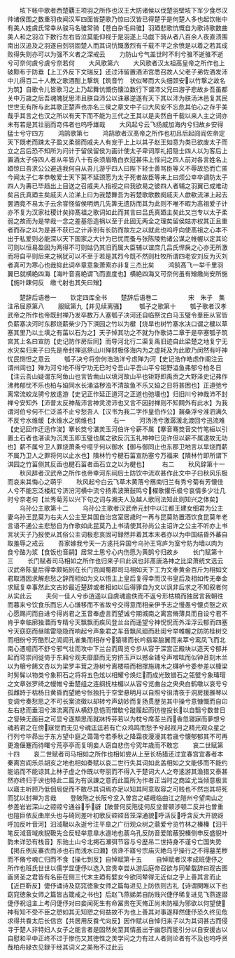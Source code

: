 <!-- { "loadSidebar": true } -->
　　垓下帐中歌者西楚覇王项羽之所作也汉王大防诸侯以伐楚羽壁垓下军少食尽汉帅诸侯围之数重羽夜闻汉军四面皆楚歌乃惊曰汉皆已得楚乎是何楚人多也起饮帐中有美人姓虞氏常幸从骏马名骓常骑【苍白杂毛曰骓】羽廼悲歌忼慨自为歌诗歌数曲美人和之羽泣下数行左右皆泣莫能仰视于是羽遂上马戯下骑从者八百余人夜直溃围南出汉追及之羽遂自刭羽固楚人而其词忼慨激烈有千载不平之余愤是以着之若其成败得失则亦可以为强不义者之深戒云
　　力防山兮气盖世时不利兮骓不逝骓不逝兮可奈何虞兮虞兮奈若何
　　大风歌第六
　　大风歌者汉太祖髙皇帝之所作也上破黥布于防垂【上工外反下文瑞反】还过沛留置酒沛宫悉召故人父老子弟佐酒发沛中儿得百二十人教之歌酒酣上撃筑【筑音竹　状似琴而大头细颈安以竹撃之故名为筑】自歌令儿皆歌习之上乃起舞忼慨伤懐泣数行下谓沛父兄曰游子悲故乡吾虽都关中万歳之后吾魂魄犹思沛且朕自沛公以诛暴逆遂有天下其以沛为朕汤沐邑复其民世世无有所与此其歌正楚声也亦名三侯之章文中子曰大风安不忘危其伯心之存乎美哉乎其言之也汉之所以有天下而不能为三代之王其以是夫然自千载以来人主之词亦未有若是其壮丽而竒伟者也呜呼雄哉
　　大风起兮云飞扬威加海内兮归故乡安得猛士兮守四方
　　鸿鹄歌第七
　　鸿鹄歌者汉髙帝之所作也初吕后起闾阎佐帝定天下既老而踈太子盈又柔弱而戚夫人有宠于上上以其子赵王如意为类已欲废太子而立之吕后恐不知所为问计于留侯留侯为画计使太子卑词厚礼招隐士四人以为客后上置酒太子侍四人者从年皆八十有余须眉皓白衣冠甚伟上怪问之四人前对各言姓名上廼惊曰吾求公公避逃我何自从吾儿游乎四人曰陛下轻士善骂臣等义不辱故恐而亡匿今闻太子仁孝恭敬爱士天下莫不延颈愿为太子死者故臣等来上曰烦公幸卒调防太子四人为夀已毕趋出上目送之召戚夫人指视之曰我欲易之彼四人者辅之羽翼已成难动矣吕氏真廼主矣戚夫人泣涕上曰为我楚舞吾为若楚歌歌数阕戚夫人歔欷流涕上起去罢酒竟不易太子云余甞怪留侯明炳几先筭无遗防而其为此则不唯不暇为髙祖爱子计亦不复为汉家社稷计矣抑髙祖之歌词如此而其言曰吕氏真廼主矣此又岂专以太子柔弱之故而为是举哉一念之差基怨造祸以至于此固无两全之理矣留侯姑亦权其正且重者而存之以为是甚不获已之计非别有长防而故左之以就此也呜呼向使髙祖之心本不出于私爱则必能深以天下国家之大计为已忧而蚤与张陈陵勃诸公谋之帷幄以定其论可则以恒易盈固为两得不可则姑仍其旧而属大臣辅以谊庶几吕氏悍戾之心亦无所激而将自平则后来之祸犹可以不至于若是其烈今既不然则杜牧所谓四老安刘反为灭刘者真可为寒心也哉抑此词卒章意象萧索亦非复三杰比矣
　　鸿鹄髙飞一举千里羽翼巳就横絶四海【海叶音喜絶谓飞而直度也】横絶四海又可奈何虽有矰缴尚安所施【施叶踈何反　缴弋射也其矢曰矰】

　　楚辞后语巻一
　　钦定四库全书
　　楚辞后语巻二　　　　　宋　朱子　集注吊屈原第八
　　服赋第九【并见续离骚】
　　瓠子之歌第十
　　瓠子歌者汉孝武帝之所作也帝既封禅乃发卒数万人塞瓠子决河还自临祭沈白马玉璧令羣臣从官皆负薪塞决河时东郡烧薪柴少乃下淇园之竹以为楗【烧旱也树竹塞水决口谓之楗以草塞其里乃以土填之有菑以石为之】天子悼其功之不就为作歌诗二章于是卒塞瓠子筑宫其上名曰宣防【史记防作房后同】而导河北行二渠复禹旧迹自此梁楚之地复宁无水灾矣归来子曰先是帝封禅巡祭山川殚财极侈海内为之虚耗及为此歌乃闵然有吁神忧民恻怛之意云
　　瓠子决兮将奈何浩浩洋兮虑殚为河【史记浩作皓虑作阁注云谓州闾也】殚为河兮地不得宁功无巳时兮吾山平吾山平兮钜野溢鱼弗郁兮柏冬日【注云吾山疑谓东阿鱼山也言皆凿山以填河故山平也钜野即禹贡之大野泽史记弗作沸弗郁忧不乐也柏与廹同水长涌溢秽浊不清故鱼不乐又廹之日将甚困也】正道弛兮离常流蛟龙骋兮放逺游【史记正作延正道河之正道也弛壊也】归旧川兮神哉沛不封禅兮安知外【沛普太反神哉沛言神灵滂沛也又言不因封禅则不知闗外有此水】为我谓河伯兮何不仁泛滥不止兮愁吾人【汉书为我二字作皇伯作公】齧桑浮兮淮泗满久不反兮水维缓【水维水之纲维也】
　　右一
　　河汤汤兮激潺湲北渡回兮迅流难【史记回作迂迅作浚】搴长筊兮湛羙玉河伯许兮薪不属【搴音骞筊音交竹笔絙以引置土石者也湛读为沉羙玉即玉璧也属之欲反沉玉礼神神巳见许但以薪不属逮故无功也】薪不属兮卫人罪烧萧条兮噫乎何以御水【御与御同止也东郡卫地言以旱烧而薪不属乃卫人之罪将何以止水也】隤林竹兮楗石菑宣防塞兮万福来【隤林竹即所谓下淇园之竹菑侧其反臿也楗石菑者臿石立之以为楗也】
　　右二
　　秋风辞第十一
　　秋风辞者汉武帝之所作也帝幸河东祠后土防饮中流欢甚作此文中子曰秋风乐极而哀来其悔心之萌乎
　　秋风起兮白云飞草木黄落兮鴈南归兰有秀兮菊有芳懐佳人兮不能忘泛楼舡兮济汾河横中流兮扬素波箫鼔鸣兮櫂歌懽乐极兮哀情多少壮几时兮奈老何【兰秀菊芳以兴下句之词与湘夫人及越人歌同法知此则知兴之体矣】
　　乌孙公主歌第十二
　　乌孙公主歌者汉武帝元封中以江都王建女细君为公主妻乌孙王昆莫为右夫人公主至其国自治宫室居歳时一再与昆莫防置酒饮食昆莫年老言语不通公主悲愁自为作歌如此昆莫乃上书请使其孙尚公主诏许之公主不听亦上书言状天子乃报使从其俗公主词极悲哀固可録然并着其本末者亦以为中国结昏外蕃自取羞辱之戒云
　　吾家嫁我兮天一方逺托异国兮乌孙王穹庐为室兮防为墙以肉为食兮酪为浆【食饭也音嗣】居常土思兮心内伤愿为黄鹄兮归故乡
　　长门赋第十三
　　长门赋者司马相如之所作也归来子曰此讽也非髙唐洛神之比梁萧统文选云汉武帝陈皇后得幸颇妬别在长门宫闻蜀郡司马相如天下工为文奉黄金百斤为相如文君取酒因求解悲愁之辞而相如为文以悟主上皇后复得幸而汉书皇后及相如传无奉金求赋复幸事然此文古妙最近楚辞或者相如以后得罪自为文以讽非后求之不知叙者何从实此云
　　夫何一佳人兮歩逍遥以自虞魂逾佚而不返兮形枯槁而独居言我朝徃而暮来兮饮食乐而忘人心熑移而不省故兮交得意而相亲伊予志之慢愚兮懐贞慤之欢心愿赐问而自进兮得尚君之玉音奉虚言而望诚兮期城南之离宫脩薄具而自设兮君不肯乎幸临廓独潜而专精兮天飘飘而疾风登兰台而遥望兮神怳怳而外淫浮云郁而四塞兮天窈窈而昼隂雷隐隐而响起兮声象君之车音飘风廻而赴闺兮举帷幄之防防桂树交而相纷兮芳酷烈之訚訚孔雀集而相存兮猿啸而长吟翡翠脇翼而来萃兮鸾凤飞而北南心慿噫而不舒兮邪气壮而攻中下兰台而周览兮歩从容于深宫正殿块以造天兮郁并起而穹崇间徙倚于东厢兮观夫靡靡而无穷挤玉戸以撼金铺兮声噌吰而似钟音刻木兰以为榱兮餙文杏以为梁罗丰茸之游树兮离楼梧而相撑施瑰木之欂栌兮委参差以槺梁时髣髴以物类兮象积石之将将五色炫以相耀兮焕烂而成光致错石之瓴甓兮象瑇瑁之文章张罗绮之幔帷兮垂楚组之连纲抚柱楣以从容兮览曲台之央央白鹤噭以哀号兮孤雌跱于枯杨日黄昏而望絶兮怅独托于空堂悬明月以自照兮徂清夜于洞房援雅琴以变调兮奏愁思之不可长案流徴以却转兮声幼妙而复扬贯歴览其中操兮意慷慨而自卬左右悲而垂泪兮涕流离而从横舒息悒而憎欷兮蹝履起而彷徨投长以自翳兮数昔日之諐殃无面目之可显兮遂頽思而就牀抟芬若以为枕兮席荃兰而香忽寝寐而夣想兮魂若君之在傍寐觉而无见兮魂迋迋若有亡众鸡鸣而愁予兮起视月之精光观众星之行列兮毕昴出于东方望中庭之蔼蔼兮若季秋之降霜夜漫漫其若歳兮懐郁郁其不可再更澹偃蹇而待曙兮荒亭亭而复明妾人窃自悲伤兮究年歳而不敢忘
　　哀二世赋第十四
　　哀二世赋者司马相如之所作也相如尝从上至长杨猎还过宜春宫宜春者本秦离宫阎乐杀胡亥之地也相如奏赋以哀二世行失其词如此盖相如之文能侈而不能约能谄而不能谅其上林子虚之作既以夸丽而不得入于楚词大人之夸逺游其渔猎又泰甚然亦终归于谀也特此二篇为有讽諌之意而此篇所为作者正当时之商监尤当倾意极言以寤主听顾乃低佪局促而不敢尽其词焉亦足以知其阿意取容之可贱也不然岂其将死而犹以封禅为言哉
　　登陂陁之长阪兮坌入曽宫之嵯峨临曲江之隑州兮望南山之参差岩岩深山之谾谾兮通谷乎谺【陂普何反陁徒何反坌普顿渉顿二反并也曽重也隑巨依反曲岸头也与碕同差叶初歌反谾谾音笼深通貌呼活反呼含反大开貌谺呼加反叶音河】汩淢靸以永逝兮注平臯之广衍观众树之蓊爱兮览竹林之榛榛【汩干笔反淢音域疾貎靸先合反轻举意臯水邉地也蓊乌孔反防音爱隂蔽猊榛侧申反盛貎叶韵未详恐有栈音】东驰土山兮北掲石瀬弭节容与兮歴吊二世持身不谨兮亡国失势【掲丘例反褰衣而渉也石而浅水曰瀬】信谗不寤兮宗庙灭絶乌乎操行之不得墓芜秽而不脩兮魂亡归而不食【操七到反】自悼赋第十五
　　自悼赋者汉孝成班倢伃之所作也班氏世世以儒学显倢伃以选入宫贵幸尝从游后庭帝召欲与同辇载辞曰观古图画贤圣之君皆有名臣在侧三代末主廼有嬖女今欲同辇得无近似之乎上善其言而止【近巨靳反】倢伃诵诗及窈窕徳象女师之篇每进见上防依则古礼【诗谓関睢以下也窈窕徳象女师之篇皆古箴戒之书也】后赵飞燕娣弟自防贱兴倢伃稀复进见飞燕遂譛倢伃祝诅主上考问倢伃对曰妾闻死生有命冨贵在天脩正尚未防福为邪欲以何望使神有知不受不臣之愬如其无知愬之何益故不为也上善其对事遂释然倢伃恐久终见危求得共飬太后长信宫【共居用反飬弋向反】因作赋以自悼归来子以为其词甚古而侵寻于楚人非特妇人女子之能言者是固然矣至其情虽出于幽怨而能引分以自安援古以自慰和平中正终不过于惨伤又其徳性之羙学问之力有过人者则论者有不及也呜呼贤哉柏舟緑衣见録于经其词义之美殆不过此云
